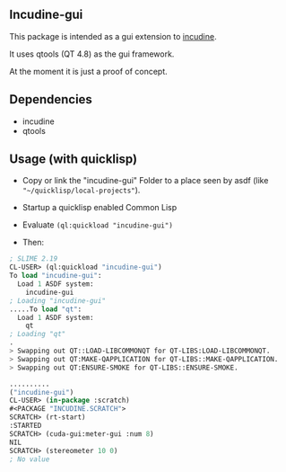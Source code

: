 ## Incudine-gui

This package is intended as a gui extension to
[incudine](http://incudine.sourceforge.net/).

It uses qtools (QT 4.8) as the gui framework.

At the moment it is just a proof of concept.

## Dependencies

* incudine
* qtools

## Usage (with quicklisp)

* Copy or link the "incudine-gui" Folder to a place seen by asdf (like
  `"~/quicklisp/local-projects"`).

* Startup a quicklisp enabled Common Lisp

* Evaluate `(ql:quickload "incudine-gui")`

* Then:

```lisp
; SLIME 2.19
CL-USER> (ql:quickload "incudine-gui")
To load "incudine-gui":
  Load 1 ASDF system:
    incudine-gui
; Loading "incudine-gui"
.....To load "qt":
  Load 1 ASDF system:
    qt
; Loading "qt"
.
> Swapping out QT::LOAD-LIBCOMMONQT for QT-LIBS:LOAD-LIBCOMMONQT.
> Swapping out QT:MAKE-QAPPLICATION for QT-LIBS::MAKE-QAPPLICATION.
> Swapping out QT:ENSURE-SMOKE for QT-LIBS::ENSURE-SMOKE.

..........
("incudine-gui")
CL-USER> (in-package :scratch)
#<PACKAGE "INCUDINE.SCRATCH">
SCRATCH> (rt-start)
:STARTED
SCRATCH> (cuda-gui:meter-gui :num 8)
NIL
SCRATCH> (stereometer 10 0)
; No value
```
